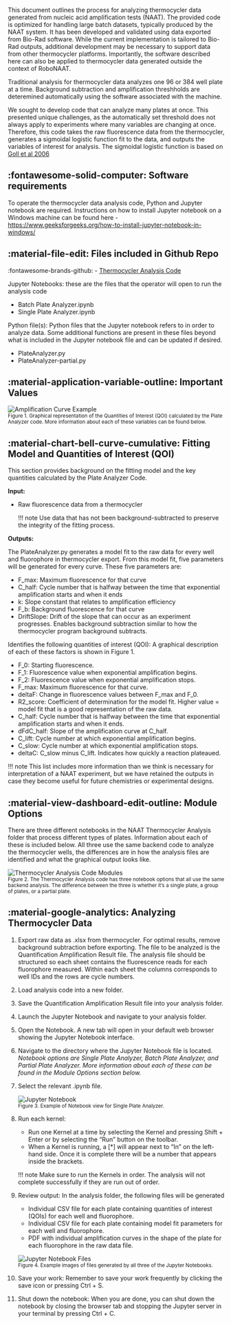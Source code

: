 This document outlines the process for analyzing thermocycler data generated from nucleic acid amplification tests (NAAT). The provided code is optimized for handling large batch datasets, typically produced by the NAAT system. It has been developed and validated using data exported from Bio-Rad software. While the current implementation is tailored to Bio-Rad outputs, additional development may be necessary to support data from other thermocycler platforms. Importantly, the software described here can also be applied to thermocycler data generated outside the context of RoboNAAT.

Traditional analysis for thermocycler data analyzes one 96 or 384 well plate at a time. Background subtraction and amplification threshholds are deteremined automatically using the software associated with the machine. 

We sought to develop code that can analyze many plates at once. This presented unique challenges, as the automatically set threshold does not always apply to experiments where many variables are changing at once. Therefore, this code takes the raw fluorescence data from the thermocycler, generates a sigmoidal logistic function fit to the data, and outputs the variables of interest for analysis. The sigmoidal logistic function is based on [Goll et al 2006](https://link.springer.com/article/10.1186/1471-2105-7-107)

## :fontawesome-solid-computer: **Software requirements**

To operate the thermocycler data analysis code, Python and Jupyter notebook are required. Instructions on how to install Jupyter notebook on a Windows machine can be found here - https://www.geeksforgeeks.org/how-to-install-jupyter-notebook-in-windows/

## :material-file-edit: **Files included in Github Repo**

:fontawesome-brands-github: - [Thermocycler Analysis Code](https://github.com/Global-Health-Labs/DROP/tree/main/sw/thermocycler_analysis)

Jupyter Notebooks: these are the files that the operator will open to run the analysis code

- Batch Plate Analyzer.ipynb 
- Single Plate Analyzer.ipynb

Python file(s): Python files that the Jupyter notebook refers to in order to analyze data. Some additional functions are present in these files beyond what is included in the Jupyter notebook file and can be updated if desired.

- PlateAnalyzer.py
- PlateAnalyzer-partial.py

## :material-application-variable-outline: **Important Values**

![Amplification Curve Example](./images/Amplification%20curve%20example.png) <br>
<small>Figure 1. Graphical representation of the Quantities of Interest (QOI) calculated by the Plate Analyzer code. More information about each of these variables can be found below. </small>

## :material-chart-bell-curve-cumulative: **Fitting Model and Quantities of Interest (QOI)**

This section provides background on the fitting model and the key quantities calculated by the Plate Analyzer Code.

**Input:**

- Raw fluorescence data from a thermocycler 

    !!! note
        Use data that has not been background-subtracted to preserve the integrity of the fitting process.

**Outputs:**

The PlateAnalyzer.py generates a model fit to the raw data for every well and fluorophore in thermocycler export. From this model fit, five parameters will be generated for every curve. These five parameters are:

- F_max: Maximum fluorescence for that curve
- C_half: Cycle number that is halfway between the time that exponential amplification starts and when it ends 
- k: Slope constant that relates to amplification efficiency
- F_b: Background fluorescence for that curve 
- DriftSlope: Drift of the slope that can occur as an experiment progresses. Enables background subtraction similar to how the thermocycler program background subtracts. 

Identifies the following quantities of interest (QOI): A graphical description of each of these factors is shown in Figure 1. 

- F_0: Starting fluorescence.
- F_1: Fluorescence value when exponential amplification begins. 
- F_2: Fluorescence value when exponential amplification stops.
- F_max: Maximum fluorescence for that curve.
- deltaF: Change in fluorescence values between F_max and F_0.
- R2_score: Coefficient of determination for the model fit. Higher value = model fit that is a good representation of the raw data. 
- C_half: Cycle number that is halfway between the time that exponential amplification starts and when it ends.
- dFdC_half: Slope of the amplification curve at C_half.
- C_lift: Cycle number at which exponential amplification begins. 
- C_slow: Cycle number at which exponential amplification stops. 
- deltaC: C_slow minus C_lift. Indicates how quickly a reaction plateaued. 

!!! note
    This list includes more information than we think is necessary for interpretation of a NAAT experiment, but we have retained the outputs in case they become useful for future chemistries or experimental designs. 

## :material-view-dashboard-edit-outline: **Module Options**

There are three different notebooks in the NAAT Thermocycler Analysis folder that process different types of plates. Information about each of these is included below. All three use the same backend code to analyze the thermocycler wells, the differences are in how the analysis files are identified and what the graphical output looks like. 

![Thermocycler Analysis Code Modules](./images/Thermocycler%20Analysis%20Code%20Modules.png) <br>
<small>Figure 2. The Thermocycler Analysis code has three notebook options that all use the same backend analysis. The difference between the three is whether it’s a single plate, a group of plates, or a partial plate. </small>

## :material-google-analytics: **Analyzing Thermocycler Data**

1. Export raw data as .xlsx from thermocycler. 
    For optimal results, remove background subtraction before exporting. The file to be analyzed is the Quantification Amplification Result file. The analysis file should be structured so each sheet contains the fluorescence reads for each fluorophore measured. Within each sheet the columns corresponds to well IDs and the rows are cycle numbers.
2. Load analysis code into a new folder. 
3. Save the Quantification Amplification Result file into your analysis folder. 
4. Launch the Jupyter Notebook and navigate to your analysis folder.
5. Open the Notebook. A new tab will open in your default web browser showing the Jupyter Notebook interface.
6. Navigate to the directory where the Jupyter Notebook file is located. 
    *Notebook options are Single Plate Analyzer, Batch Plate Analyzer, and Partial Plate Analyzer. More information about each of these can be found in the Module Options section below.* 
7. Select the relevant .ipynb file.

    ![Jupyter Notebook](./images/Jupyter%20Notebook%20Single.png) <br>
    <small>Figure 3. Example of Notebook view for Single Plate Analyzer. </small>

8. Run each kernel:

    - Run one Kernel at a time by selecting the Kernel and pressing Shift + Enter or by selecting the “Run” button on the toolbar. 
    - When a Kernel is running, a [*] will appear next to “In” on the left-hand side. Once it is complete there will be a number that appears inside the brackets. 

    !!! note 
        Make sure to run the Kernels in order. The analysis will not complete successfully if they are run out of order. 
    
9. Review output: In the analysis folder, the following files will be generated
    
    - Individual CSV file for each plate containing quantities of interest (QOIs) for each well and fluorophore.
    - Individual CSV file for each plate containing model fit parameters for each well and fluorophore.
    - PDF with individual amplification curves in the shape of the plate for each fluorophore in the raw data file.

    ![Jupyter Notebook Files](./images/Thermocycler%20analysis%20files.png) <br>
    <small>Figure 4. Example images of files generated by all three of the Jupyter Notebooks. </small>

10. Save your work: Remember to save your work frequently by clicking the save icon or pressing Ctrl + S. 
11. Shut down the notebook: When you are done, you can shut down the notebook by closing the browser tab and stopping the Jupyter server in your terminal by pressing Ctrl + C. 